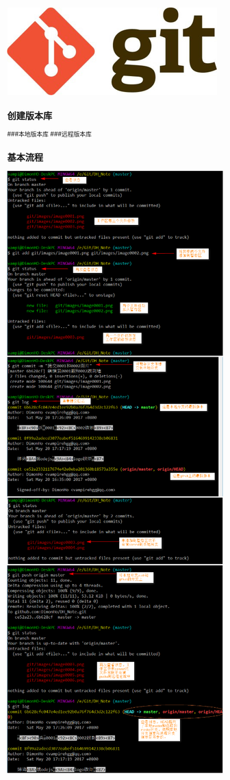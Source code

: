![](https://github.com/DimonHo/DH_Note/blob/master/git/images/logo.jpg)
## 创建版本库
###本地版本库
###远程版本库
## 基本流程
![](https://github.com/DimonHo/DH_Note/blob/master/git/images/image0004.png)
![](https://github.com/DimonHo/DH_Note/blob/master/git/images/image0005.png)
![](https://github.com/DimonHo/DH_Note/blob/master/git/images/image0006.png)
![](https://github.com/DimonHo/DH_Note/blob/master/git/images/image0007.png)
